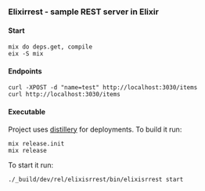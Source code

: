 ### Elixirrest - sample REST server in Elixir

#### Start

```
mix do deps.get, compile
eix -S mix
```

#### Endpoints

```
curl -XPOST -d "name=test" http://localhost:3030/items
curl http://localhost:3030/items
```

#### Executable

Project uses [distillery](https://hex.pm/packages/distillery) for deployments. To build it run:

```
mix release.init
mix release
```

To start it run:

```
./_build/dev/rel/elixisrrest/bin/elixisrrest start
```
